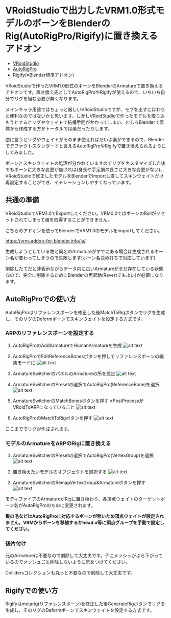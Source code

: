 # VRoidStudioで出力したVRM1.0形式モデルのボーンをBlenderのRig(AutoRigPro/Rigify)に置き換えるアドオン

- [VRoidStudio](https://vroid.com/studio)
- [AutoRigPro](https://blendermarket.com/products/auto-rig-pro)
- Rigify(※Blender標準アドオン)

VRoidStudioで作ったVRM1.0形式のボーンをBlenderのArmatureで置き換えるアドオンです。置き換え先としてAutoRigProやRigifyが使えるので、いちいち自分でリグを組む必要が無くなります。

メインキャラ用途ではちょっと厳しいVRoidStudioですが、モブを出すにはわりと便利なのではないかと思います。しかしVRoidStudioで作ったモデルを取り込もうとするとリグやウェイトで結構手間がかかってしまい、むしろBlenderで素体から作成する方がトータルでは楽だったりします。

逆に言うとリグやウェイトがそのまま使えればだいぶ楽ができるので、Blenderでデファクトスタンダードと言えるAutoRigProやRigifyで置き換えられるようにしてみました。

ボーンとスキンウェイトの処理が分かれていますのでリグをカスタマイズした後でもボーンに大きな変更が無ければ(身長や手足胴の長さに大きな変更がない)、VRoidStudioで修正したモデルをBlenderでImportし直してスキンウェイトだけ再設定することができ、イテレーションしやすくなっています。

## 共通の準備

VRoidStudioでVRM1.0でExportしてください。VRM0.0ではボーンのRollがリセットされてしまって値を取得することができません。

こちらのアドオンを使ってBlenderでVRM1.0のモデルをImportしてください。

https://vrm-addon-for-blender.info/ja/

生成しようとしている物と同名のArmatureがすでにある場合は生成されるボーン名が変わってしまうので失敗します(ボーン名決め打ちで対応しています)

削除したてだと非表示ながらデータ内に古いArmatureがまだ存在している状態なので、完全に削除するためにBlenderの再起動(Revertでもよい)が必要になります。

## AutoRigProでの使い方

AutoRigProはリファレンスボーンを修正した後MatchToRigボタンでリグを生成し、そのリグのDeformボーンでスキンウェイトを設定する方式です。

### ARPのリファレンスボーンを設定する

1. AutoRigProのAddArmatureでHumanArmatureを生成
![alt text](imgs/arp-0.png)

1. AutoRigProでEditReferenceBonesボタンを押してリファレンスボーンの編集モードに
![alt text](imgs/arp-1.png)

1. ArmatureSwitcherのパネルのArmatureの所を設定
![alt text](imgs/arp-2.png)

1. ArmatureSwitcherのPresetの選択でAutoRigPro(ReferenceBone)を選択
![alt text](imgs/arp-3.png)

1. ArmatureSwitcherのMatchBonesボタンを押す
※PostProcessがVRoidToARPになっていること
![alt text](imgs/arp-5.png)

1. AutoRigProのMatchToRigボタンを押す
![alt text](imgs/arp-6.png)

ここまででリグが作成されます。

### モデルのArmatureをARPのRigに置き換える

1. ArmatureSwitcherのPresetの選択でAutoRigPro(VertexGroup)を選択
![alt text](imgs/arp-9.png)

1. 置き換えたいモデルのオブジェクトを選択する
![alt text](imgs/arp-7.png)

1. ArmatureSwitcherのRemapVertexGroup&Armatureボタンを押す
![alt text](imgs/arp-8.png)

モディファイアのArmatureがRigに置き換わり、各頂点ウェイトのターゲットボーン名がAutoRigProのものに変更されます。

<b>髪の毛などはAutoRigProに対応するボーンが無いため頂点ウェイトが設定されません。VRMからボーンを移植するかhead.x等に頂点グループを手動で設定してください。</b>

### 後片付け

元のArmatureは不要なので削除して大丈夫です。子にメッシュがぶら下がっているのでメッシュごと削除しないように気をつけてください。

Collidersコレクションも丸っと不要なので削除して大丈夫です。

## Rigifyでの使い方

Rigifyはmetarig(リファレンスボーン)を修正した後GenerateRigボタンでリグを生成し、そのリグのDeformボーンでスキンウェイトを設定する方式です。

